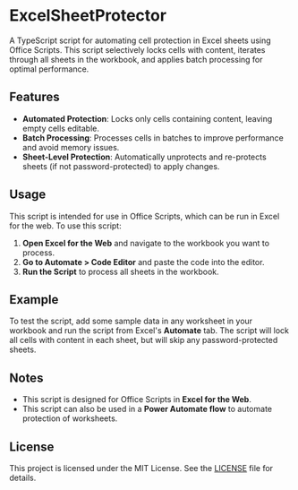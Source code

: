# ExcelSheetProtector

A TypeScript script for automating cell protection in Excel sheets using Office Scripts. This script selectively locks cells with content, iterates through all sheets in the workbook, and applies batch processing for optimal performance.

## Features

- **Automated Protection**: Locks only cells containing content, leaving empty cells editable.
- **Batch Processing**: Processes cells in batches to improve performance and avoid memory issues.
- **Sheet-Level Protection**: Automatically unprotects and re-protects sheets (if not password-protected) to apply changes.

## Usage

This script is intended for use in Office Scripts, which can be run in Excel for the web. To use this script:

1. **Open Excel for the Web** and navigate to the workbook you want to process.
2. **Go to Automate > Code Editor** and paste the code into the editor.
3. **Run the Script** to process all sheets in the workbook.

## Example

To test the script, add some sample data in any worksheet in your workbook and run the script from Excel's **Automate** tab. The script will lock all cells with content in each sheet, but will skip any password-protected sheets.

## Notes

- This script is designed for Office Scripts in **Excel for the Web**.
- This script can also be used in a **Power Automate flow** to automate protection of worksheets.

## License

This project is licensed under the MIT License. See the [LICENSE](LICENSE) file for details.
